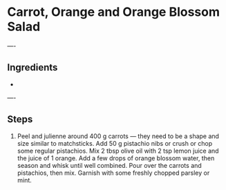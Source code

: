 # Carrot, Orange and Orange Blossom Salad


—-

## Ingredients

* 

—-

## Steps

1.  Peel and julienne around 400 g carrots — they need to be a shape and size similar to matchsticks. Add 50 g pistachio nibs or crush or chop some regular pistachios. Mix 2 tbsp olive oil with 2 tsp lemon juice and the juice of 1 orange. Add a few drops of orange blossom water, then season and whisk until well combined. Pour over the carrots and pistachios, then mix. Garnish with some freshly chopped parsley or mint.

